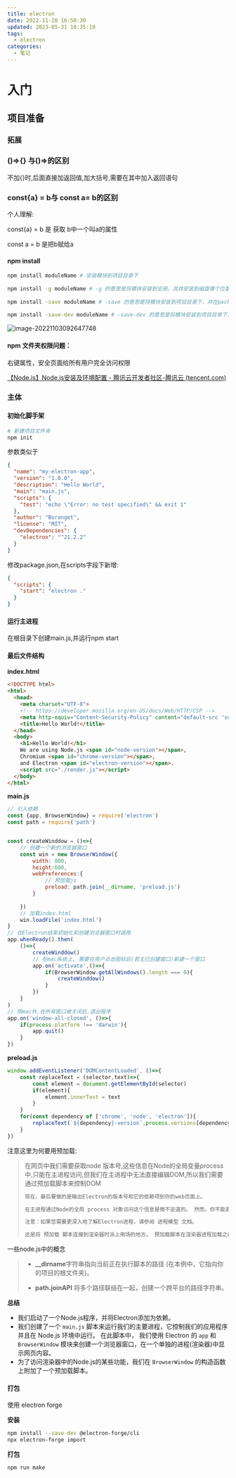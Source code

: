 ```yaml
---
title: electron
date: 2022-11-28 16:50:30
updated: 2023-05-31 10:35:19
tags:
  - electron
categories:
  - 笔记
---
```


# 入门

## 项目准备

### 拓展

### ()=>{} 与()=>的区别

不加{}时,后面直接加返回值,加大括号,需要在其中加入返回语句

### const{a} = b与 const a= b的区别

个人理解:

const{a} = b 是 获取 b中一个叫a的属性

const a = b 是把b赋给a

#### npm install

```bash
npm install moduleName # 安装模块到项目目录下
 
npm install -g moduleName # -g 的意思是将模块安装到全局，具体安装到磁盘哪个位置，要看 npm config prefix 的位置。
 
npm install -save moduleName # -save 的意思是将模块安装到项目目录下，并在package文件的dependencies节点写入依赖。
 
npm install -save-dev moduleName # -save-dev 的意思是将模块安装到项目目录下，并在package文件的devDependencies节点写入依赖。

```

![image-20221103092647748](electron/image-20221103092647748.png)

#### npm 文件夹权限问题：

右键属性，安全页面给所有用户完全访问权限

[【Node.js】Node.js安装及环境配置 - 腾讯云开发者社区-腾讯云 (tencent.com)](https://cloud.tencent.com/developer/article/1572591)

### 主体

#### 初始化脚手架

```bash
# 新建项目文件夹
npm init
```

参数类似于

```json
{
  "name": "my-electron-app",
  "version": "1.0.0",
  "description": "Hello World",
  "main": "main.js",
  "scripts": {
    "test": "echo \"Error: no test specified\" && exit 1"
  },
  "author": "Boranget",
  "license": "MIT",
  "devDependencies": {
    "electron": "^21.2.2"
  }
}

```

修改package.json,在scripts字段下新增:

```json
{
  "scripts": {
    "start": "electron ."
  }
}
```

#### 运行主进程

在根目录下创建main.js,并运行npm start

#### 最后文件结构

**index.html**

```html
<!DOCTYPE html>
<html>
  <head>
    <meta charset="UTF-8">
    <!-- https://developer.mozilla.org/en-US/docs/Web/HTTP/CSP -->
    <meta http-equiv="Content-Security-Policy" content="default-src 'self'; script-src 'self'">
    <title>Hello World!</title>
  </head>
  <body>
    <h1>Hello World!</h1>
    We are using Node.js <span id="node-version"></span>,
    Chromium <span id="chrome-version"></span>,
    and Electron <span id="electron-version"></span>.
    <script src="./render.js"></script>
  </body>
</html>
```

**main.js**

```js
// 引入依赖
const {app, BrowserWindow} = require('electron')
const path = require('path')


const createWinddow = ()=>{
    // 创建一个新的浏览器窗口
    const win = new BrowserWindow({
        width: 800,
        height:600,
        webPreferences:{
            // 预加载js
            preload: path.join(__dirname, 'preload.js')
        }
        
    })
    // 加载index.html
    win.loadFile('index.html')
}
// 在Electron结束初始化和创建浏览器窗口时调用
app.whenReady().then(
    ()=>{
        createWinddow()
        // 在mac系统上, 需要在用户点击图标后(若无已创建窗口)新建一个窗口
        app.on('activate',()=>{
            if(BrowserWindow.getAllWindows().length === 0){
                createWinddow()
            }
        })
    }
) 
// 除mac外,在所有窗口被关闭后,退出程序
app.on('window-all-closed', ()=>{
    if(process.platform !== 'darwin'){
        app.quit()
    }
})
```

**preload.js**

```js
window.addEventListener('DOMContentLoaded', ()=>{
    const replaceText = (selector,text)=>{
        const element = document.getElementById(selector)
        if(element){
            element.innerText = text
        }
    }
    for(const dependency of ['chrome', 'node', 'electron']){
        replaceText(`${dependency}-version`,process.versions[dependency])
    }
})
```

注意这里为何要用预加载:

> 在网页中我们需要获取node 版本号,这些信息在Node的全局变量process中,只能在主进程访问,但我们在主进程中无法直接编辑DOM,所以我们需要通过预加载脚本来控制DOM
>
> ```txt
> 现在，最后要做的是输出Electron的版本号和它的依赖项到你的web页面上。
> 
> 在主进程通过Node的全局 process 对象访问这个信息是微不足道的。 然而，你不能直接在主进程中编辑DOM，因为它无法访问渲染器 文档 上下文。 它们存在于完全不同的进程！
> 
> 注意：如果您需要更深入地了解Electron进程，请参阅 进程模型 文档。
> 
> 这是将 预加载 脚本连接到渲染器时派上用场的地方。 预加载脚本在渲染器进程加载之前加载，并有权访问两个 渲染器全局 (例如 window 和 document) 和 Node.js 环境。
> ```

一些node.js中的概念

>- **__dirname**字符串指向当前正在执行脚本的路径 (在本例中，它指向你的项目的根文件夹)。
>
>- **path.joinAPI** 将多个路径联结在一起，创建一个跨平台的路径字符串。

**总结**

- 我们启动了一个Node.js程序，并将Electron添加为依赖。
- 我们创建了一个 `main.js` 脚本来运行我们的主要进程，它控制我们的应用程序 并且在 Node.js 环境中运行。 在此脚本中， 我们使用 Electron 的 `app` 和 `BrowserWindow` 模块来创建一个浏览器窗口，在一个单独的进程(渲染器)中显示网页内容。
- 为了访问渲染器中的Node.js的某些功能，我们在 `BrowserWindow` 的构造函数上附加了一个预加载脚本。

#### 打包

使用 electron forge

**安装**

```bash
npm install --save-dev @electron-forge/cli
npx electron-forge import
```

**打包**

```bash
npm run make
```

